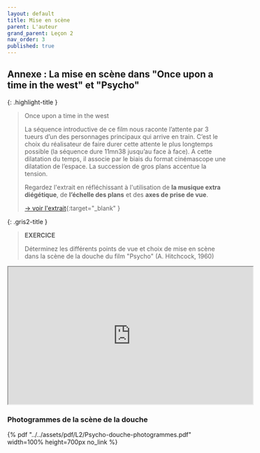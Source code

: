 ```yaml
---
layout: default
title: Mise en scène
parent: L'auteur
grand_parent: Leçon 2
nav_order: 3
published: true
---
```

## Annexe : La mise en scène dans "Once upon a time in the west" et "Psycho"

{: .highlight-title }
> Once upon a time in the west
>
> La séquence introductive de ce film nous raconte l’attente par 3 tueurs d’un des personnages principaux qui arrive en train. C’est le choix du réalisateur de faire durer cette attente le plus longtemps possible (la séquence dure 11mn38 jusqu’au face à face). A cette dilatation du temps, il associe par le biais du format cinémascope une dilatation de l’espace. La succession de gros plans accentue la tension.
>
> Regardez l'extrait en réfléchissant à l'utilisation de **la musique extra diégétique**, de **l’échelle des plans** et des **axes de prise de vue**.
>
> [→ voir l'extrait](https://www.artofthetitle.com/title/once-upon-a-time-in-the-west/){:target="_blank" }

{: .gris2-title }
> **EXERCICE**
>
> Déterminez les différents points de vue et choix de mise en scène dans la scène de la douche du film "Psycho" (A. Hitchcock, 1960)

<iframe src="https://drive.google.com/file/d/1EXN_jyo0Vxtwlus6AyD0fTsN87XQxn3I/preview" width="560" height="315" allow="autoplay"></iframe>

### Photogrammes de la scène de la douche

{% pdf "../../assets/pdf/L2/Psycho-douche-photogrammes.pdf" width=100% height=700px no_link %}
